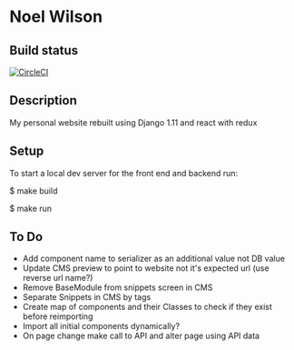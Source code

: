 Noel Wilson
===============================================================================

## Build status

[![CircleCI](https://circleci.com/gh/jwnwilson/noelwilson_2017.svg?style=svg)](https://circleci.com/gh/jwnwilson/noelwilson_2017)

## Description

My personal website rebuilt using Django 1.11 and react with redux


## Setup

To start a local dev server for the front end and backend run:

$  make build

$  make run

## To Do

- Add component name to serializer as an additional value not DB value
- Update CMS preview to point to website not it's expected url (use reverse url name?)
- Remove BaseModule from snippets screen in CMS
- Separate Snippets in CMS by tags
- Create map of components and their Classes to check if they exist before reimporting
- Import all initial components dynamically?
- On page change make call to API and alter page using API data
